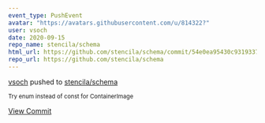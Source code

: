 ```yaml
---
event_type: PushEvent
avatar: "https://avatars.githubusercontent.com/u/814322?"
user: vsoch
date: 2020-09-15
repo_name: stencila/schema
html_url: https://github.com/stencila/schema/commit/54e0ea95430c93193372b2bd31aa90d9dcdc5686
repo_url: https://github.com/stencila/schema
---
```


<a href='https://github.com/vsoch' target='_blank'>vsoch</a> pushed to <a href='https://github.com/stencila/schema' target='_blank'>stencila/schema</a>

<small>Try enum instead of const for ContainerImage</small>

<a href='https://github.com/stencila/schema/commit/54e0ea95430c93193372b2bd31aa90d9dcdc5686' target='_blank'>View Commit</a>